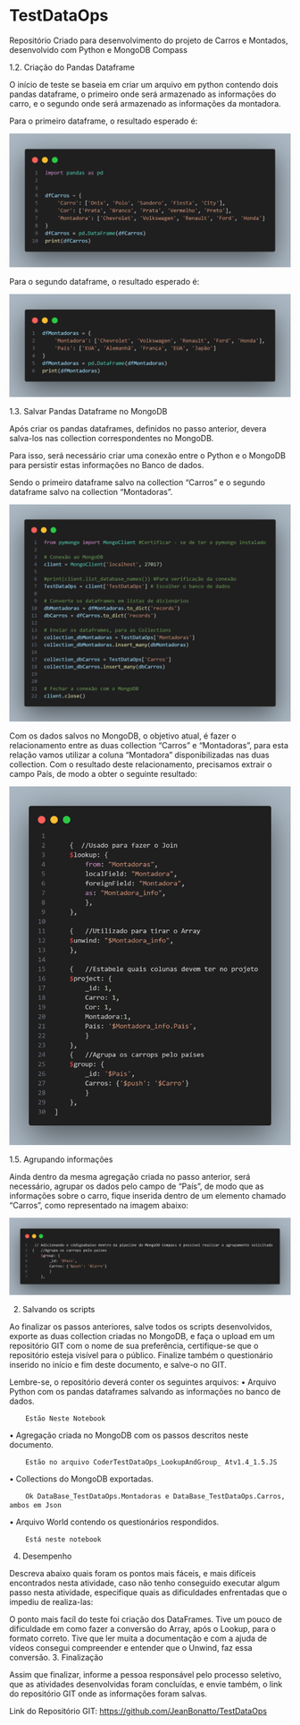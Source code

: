 # TestDataOps
Repositório Criado para desenvolvimento do projeto de Carros e Montados, desenvolvido com Python e MongoDB Compass


1.2.	Criação do Pandas Dataframe

O início de teste se baseia em criar um arquivo em python contendo dois pandas dataframe, o primeiro onde será armazenado as informações do carro, e o segundo onde será armazenado as informações da montadora.

Para o primeiro dataframe, o resultado esperado é:

<img src="Image/DfCarros.png" alt="Data Carros">


Para o segundo dataframe, o resultado esperado é:

<img src="Image/DfMontadoras.png" alt="Data MOntadora">



1.3.	Salvar Pandas Dataframe no MongoDB

Após criar os pandas dataframes, definidos no passo anterior, devera salva-los nas collection correspondentes no MongoDB. 

Para isso, será necessário criar uma conexão entre o Python e o MongoDB para persistir estas informações no Banco de dados.

Sendo o primeiro dataframe salvo na collection “Carros” e o segundo dataframe salvo na collection “Montadoras”.

<img src="Image/Mongo.png" alt="Mongo">

Com os dados salvos no MongoDB, o objetivo atual, é fazer o relacionamento entre as duas collection “Carros” e “Montadoras”, para esta relação vamos utilizar a coluna “Montadora” disponibilizadas nas duas collection.
Com o resultado deste relacionamento, precisamos extrair o campo País, de modo a obter o seguinte resultado:

<img src="Image/AgregacaoMongo01.png" alt="Agreagação Mongo 01 ">


1.5.	Agrupando informações

Ainda dentro da mesma agregação criada no passo anterior, será necessário, agrupar os dados pelo campo de “País”, de modo que as informações sobre o carro, fique inserida dentro de um elemento chamado “Carros”, como representado na imagem abaixo:

<img src="Image/AgregacaoMongo02.png" alt="Agreagação Mongo 02 ">


2.	Salvando os scripts


Ao finalizar os passos anteriores, salve todos os scripts desenvolvidos, exporte as duas collection criadas no MongoDB, e faça o upload em um repositório GIT com o nome de sua preferência, certifique-se que o repositório esteja visível para o público. Finalize também o questionário inserido no início e fim deste documento, e salve-o no GIT.

Lembre-se, o repositório deverá conter os seguintes arquivos:
•	Arquivo Python com os pandas dataframes salvando as informações no banco de dados.

        Estão Neste Notebook

•	Agregação criada no MongoDB com os passos descritos neste documento.

        Estão no arquivo CoderTestDataOps_LookupAndGroup_ Atv1.4_1.5.JS

•	Collections do MongoDB exportadas.

        Ok DataBase_TestDataOps.Montadoras e DataBase_TestDataOps.Carros, ambos em Json

•	Arquivo World contendo os questionários respondidos.

        Está neste notebook

4.	Desempenho

Descreva abaixo quais foram os pontos mais fáceis, e mais difíceis encontrados nesta atividade, caso não tenho conseguido executar algum passo nesta atividade, especifique quais as dificuldades enfrentadas que o impediu de realiza-las:


O ponto mais facíl do teste foi criação dos DataFrames. Tive um pouco de dificuldade em como fazer a conversão do Array, após o Lookup, para o formato correto. Tive que ler muita a documentação e com a ajuda de vídeos consegui compreender e entender que o Unwind, faz essa conversão.
3.	Finalização

Assim que finalizar, informe a pessoa responsável pelo processo seletivo, que as atividades desenvolvidas foram concluídas, e envie também, o link do repositório GIT onde as informações foram salvas.

Link do Repositório GIT: https://github.com/JeanBonatto/TestDataOps
